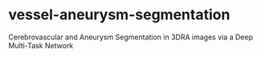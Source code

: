 # vessel-aneurysm-segmentation
Cerebrovascular and Aneurysm Segmentation in 3DRA images via a Deep Multi-Task Network
